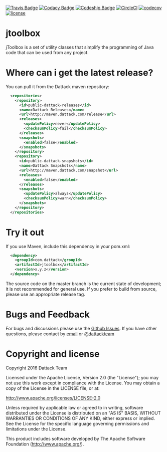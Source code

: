 [![Travis Badge](https://secure.travis-ci.org/dattack/jtoolbox.svg?branch=master)](https://travis-ci.org/dattack/jtoolbox/builds)
[![Codacy Badge](https://api.codacy.com/project/badge/Grade/ebbfe656384f4f1993ec46fffd1d8aa3)](https://www.codacy.com/app/dattack/jtoolbox)
[![Codeship Badge](https://codeship.com/projects/f73609f0-6fe2-0134-dcfd-3acc74581569/status?branch=master)](https://app.codeship.com/projects/178133)
[![CircleCI](https://circleci.com/gh/dattack/jtoolbox.svg?style=svg)](https://circleci.com/gh/dattack/jtoolbox)
[![codecov](https://codecov.io/gh/dattack/jtoolbox/branch/master/graph/badge.svg)](https://codecov.io/gh/dattack/jtoolbox)
[![license](https://img.shields.io/:license-Apache-blue.svg?style=plastic-square)](LICENSE.md)

jtoolbox
=======

jToolbox is a set of utility classes that simplify the programming of Java code that can be used from any project.

Where can i get the latest release?
=========

You can pull it from the Dattack maven repository:

```xml
  <repositories>
    <repository>
      <id>public-dattack-releases</id>
      <name>Dattack Releases</name>
      <url>http://maven.dattack.com/release</url>
      <releases>
        <updatePolicy>never</updatePolicy>
        <checksumPolicy>fail</checksumPolicy>
      </releases>
      <snapshots>
        <enabled>false</enabled>
      </snapshots>
    </repository>
    <repository>
      <id>public-dattack-snapshots</id>
      <name>Dattack Snapshots</name>
      <url>http://maven.dattack.com/snapshot</url>
      <releases>
        <enabled>false</enabled>
      </releases>
      <snapshots>
        <updatePolicy>always</updatePolicy>
        <checksumPolicy>warn</checksumPolicy>
      </snapshots>
    </repository>
  </repositories>
```

Try it out
=========

If you use Maven, include this dependency in your pom.xml:

```xml
  <dependency>
    <groupId>com.dattack</groupId>
    <artifactId>jtoolbox</artifactId>
    <version>x.y.z</version>
  </dependency>
```

The source code on the master branch is the current state of development; it is not recommended for general use. If you prefer to build from source, please use an appropriate release tag.

Bugs and Feedback
=========
For bugs and discussions please use the [Github Issues](https://github.com/dattack/jtoolbox/issues). If you have other questions, please contact by [email](mailto:dev@dattack.com) or [@dattackteam](https://twitter.com/dattackteam) 


Copyright and license
=========
Copyright 2016 Dattack Team

Licensed under the Apache License, Version 2.0 (the "License"); you may not use this work except in compliance with the License. You may obtain a copy of the License in the LICENSE file, or at:

http://www.apache.org/licenses/LICENSE-2.0

Unless required by applicable law or agreed to in writing, software distributed under the License is distributed on an "AS IS" BASIS, WITHOUT WARRANTIES OR CONDITIONS OF ANY KIND, either express or implied. See the License for the specific language governing permissions and limitations under the License.

This product includes software developed by The Apache Software Foundation (http://www.apache.org/).
